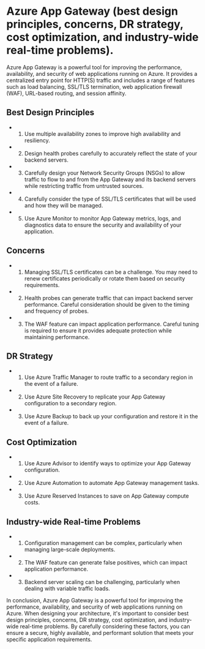 # Azure App Gateway  (best design principles, concerns, DR strategy, cost optimization, and industry-wide real-time problems).

Azure App Gateway is a powerful tool for improving the performance, availability, and security of web applications running on Azure. It provides a centralized entry point for HTTP(S) traffic and includes a range of features such as load balancing, SSL/TLS termination, web application firewall (WAF), URL-based routing, and session affinity.

## Best Design Principles

   - 1. Use multiple availability zones to improve high availability and resiliency.

   - 2. Design health probes carefully to accurately reflect the state of your backend servers.

   - 3. Carefully design your Network Security Groups (NSGs) to allow traffic to flow to and from the App Gateway and its backend servers while restricting traffic from untrusted sources.

   - 4. Carefully consider the type of SSL/TLS certificates that will be used and how they will be managed.

   - 5. Use Azure Monitor to monitor App Gateway metrics, logs, and diagnostics data to ensure the security and availability of your application.

## Concerns

   - 1. Managing SSL/TLS certificates can be a challenge. You may need to renew certificates periodically or rotate them based on security requirements.

   - 2. Health probes can generate traffic that can impact backend server performance. Careful consideration should be given to the timing and frequency of probes.

   - 3. The WAF feature can impact application performance. Careful tuning is required to ensure it provides adequate protection while maintaining performance.

## DR Strategy

   - 1. Use Azure Traffic Manager to route traffic to a secondary region in the event of a failure.

   - 2. Use Azure Site Recovery to replicate your App Gateway configuration to a secondary region.

   - 3. Use Azure Backup to back up your configuration and restore it in the event of a failure.

## Cost Optimization

   - 1. Use Azure Advisor to identify ways to optimize your App Gateway configuration.

   - 2. Use Azure Automation to automate App Gateway management tasks.

   - 3. Use Azure Reserved Instances to save on App Gateway compute costs.

## Industry-wide Real-time Problems

   - 1. Configuration management can be complex, particularly when managing large-scale deployments.

   - 2. The WAF feature can generate false positives, which can impact application performance.

   - 3. Backend server scaling can be challenging, particularly when dealing with variable traffic loads.

In conclusion, Azure App Gateway is a powerful tool for improving the performance, availability, and security of web applications running on Azure. When designing your architecture, it's important to consider best design principles, concerns, DR strategy, cost optimization, and industry-wide real-time problems. By carefully considering these factors, you can ensure a secure, highly available, and performant solution that meets your specific application requirements.
